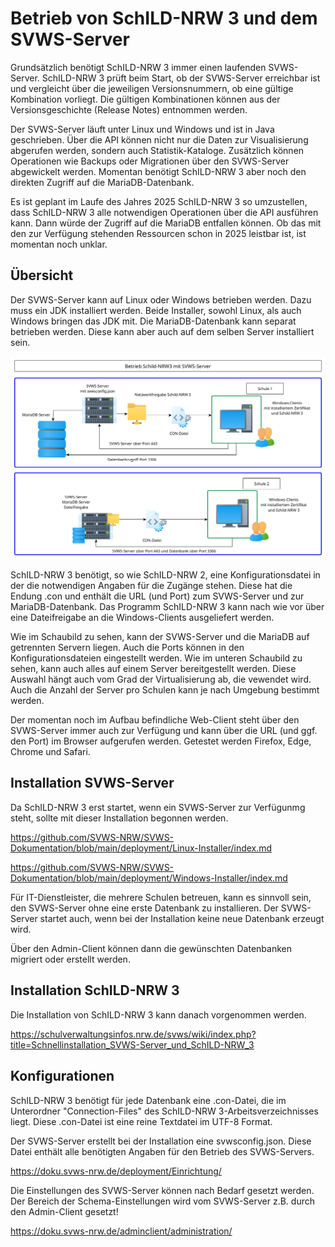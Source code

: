 # Betrieb von SchILD-NRW 3 und dem SVWS-Server

Grundsätzlich benötigt SchILD-NRW 3 immer einen laufenden SVWS-Server.
SchILD-NRW 3 prüft beim Start, ob der SVWS-Server erreichbar ist und vergleicht über die jeweiligen Versionsnummern, ob eine gültige Kombination vorliegt. Die gültigen Kombinationen können aus der Versionsgeschichte (Release Notes) entnommen werden.

Der SVWS-Server läuft unter Linux und Windows und ist in Java geschrieben.
Über die API können nicht nur die Daten zur Visualisierung abgerufen werden, sondern auch Statistik-Kataloge.
Zusätzlich können Operationen wie Backups oder Migrationen über den SVWS-Server abgewickelt werden.
Momentan benötigt SchILD-NRW 3 aber noch den direkten Zugriff auf die MariaDB-Datenbank.

Es ist geplant im Laufe des Jahres 2025 SchILD-NRW 3 so umzustellen, dass SchILD-NRW 3 alle notwendigen Operationen über die API ausführen kann.
Dann würde der Zugriff auf die MariaDB entfallen können. Ob das mit den zur Verfügung stehenden Ressourcen schon in 2025 leistbar ist, ist momentan noch unklar.

## Übersicht

Der SVWS-Server kann auf Linux oder Windows betrieben werden.
Dazu muss ein JDK installiert werden. Beide Installer, sowohl Linux, als auch Windows bringen das JDK mit.
Die MariaDB-Datenbank kann separat betrieben werden. Diese kann aber auch auf dem selben Server installiert sein.

![](./graphics/Rechenzentrum_Schild-NRW3.png)

SchILD-NRW 3 benötigt, so wie SchILD-NRW 2, eine Konfigurationsdatei in der die notwendigen Angaben für die Zugänge stehen. Diese hat die Endung .con und enthält die URL (und Port) zum SVWS-Server und zur MariaDB-Datenbank.
Das Programm SchILD-NRW 3 kann nach wie vor über eine Dateifreigabe an die Windows-Clients ausgeliefert werden.

Wie im Schaubild zu sehen, kann der SVWS-Server und die MariaDB auf getrennten Servern liegen.
Auch die Ports können in den Konfigurationsdateien eingestellt werden.
Wie im unteren Schaubild zu sehen, kann auch alles auf einem Server bereitgestellt werden.
Diese Auswahl hängt auch vom Grad der Virtualisierung ab, die vewendet wird.
Auch die Anzahl der Server pro Schulen kann je nach Umgebung bestimmt werden.

Der momentan noch im Aufbau befindliche Web-Client steht über den SVWS-Server immer auch zur Verfügung und kann über die URL (und ggf. den Port) im Browser aufgerufen werden. Getestet werden Firefox, Edge, Chrome und Safari.

## Installation SVWS-Server

Da SchILD-NRW 3 erst startet, wenn ein SVWS-Server zur Verfügunmg steht, sollte mit dieser Installation begonnen werden.

https://github.com/SVWS-NRW/SVWS-Dokumentation/blob/main/deployment/Linux-Installer/index.md

https://github.com/SVWS-NRW/SVWS-Dokumentation/blob/main/deployment/Windows-Installer/index.md

Für IT-Dienstleister, die mehrere Schulen betreuen, kann es sinnvoll sein, den SVWS-Server ohne eine erste Datenbank zu installieren.
Der SVWS-Server startet auch, wenn bei der Installation keine neue Datenbank erzeugt wird.

Über den Admin-Client können dann die gewünschten Datenbanken migriert oder erstellt werden.

## Installation SchILD-NRW 3

Die Installation von SchILD-NRW 3 kann danach vorgenommen werden.

https://schulverwaltungsinfos.nrw.de/svws/wiki/index.php?title=Schnellinstallation_SVWS-Server_und_SchILD-NRW_3


## Konfigurationen

SchILD-NRW 3 benötigt für jede Datenbank eine .con-Datei, die im Unterordner "Connection-Files" des SchILD-NRW 3-Arbeitsverzeichnisses liegt.
Diese .con-Datei ist eine reine Textdatei im UTF-8 Format.

Der SVWS-Server erstellt bei der Installation eine svwsconfig.json. Diese Datei enthält alle benötigten Angaben für den Betrieb des SVWS-Servers.

https://doku.svws-nrw.de/deployment/Einrichtung/

Die Einstellungen des SVWS-Server können nach Bedarf gesetzt werden.
Der Bereich der Schema-Einstellungen wird vom SVWS-Server z.B. durch den Admin-Client gesetzt!

https://doku.svws-nrw.de/adminclient/administration/
